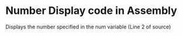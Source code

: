 # Number Display code in Assembly

Displays the number specified in the num variable (Line 2 of source)
